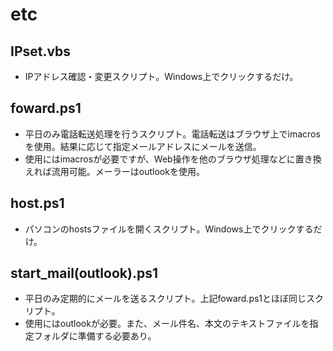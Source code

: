 # etc
## IPset.vbs  
- IPアドレス確認・変更スクリプト。Windows上でクリックするだけ。  
## foward.ps1  
- 平日のみ電話転送処理を行うスクリプト。電話転送はブラウザ上でimacrosを使用。結果に応じて指定メールアドレスにメールを送信。  
- 使用にはimacrosが必要ですが、Web操作を他のブラウザ処理などに置き換えれば流用可能。メーラーはoutlookを使用。  
## host.ps1  
- パソコンのhostsファイルを開くスクリプト。Windows上でクリックするだけ。  
## start_mail(outlook).ps1  
- 平日のみ定期的にメールを送るスクリプト。上記foward.ps1とほぼ同じスクリプト。  
- 使用にはoutlookが必要。また、メール件名、本文のテキストファイルを指定フォルダに準備する必要あり。  
